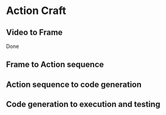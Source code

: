 # Action Craft

## Video to Frame
Done

## Frame to Action sequence


## Action sequence to code generation


## Code generation to execution and testing